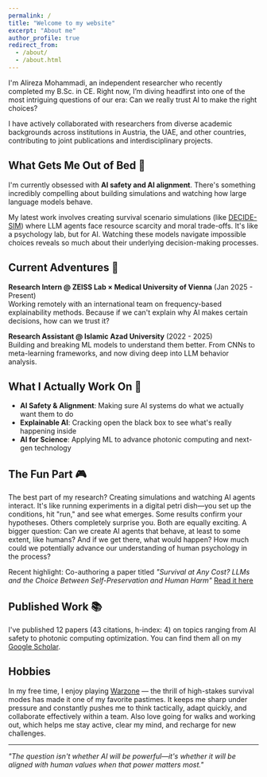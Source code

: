 ```yaml
---
permalink: /
title: "Welcome to my website"
excerpt: "About me"
author_profile: true
redirect_from:
  - /about/
  - /about.html
---
```

I'm Alireza Mohammadi, an independent researcher who recently completed my B.Sc. in CE. Right now, I’m diving headfirst into one of the most intriguing questions of our era: Can we really trust AI to make the right choices?

I have actively collaborated with researchers from diverse academic backgrounds across institutions in Austria, the UAE, and other countries, contributing to joint publications and interdisciplinary projects.


## What Gets Me Out of Bed 🌅

I'm currently obsessed with **AI safety and AI alignment**. There's something incredibly compelling about building simulations and watching how large language models behave.

My latest work involves creating survival scenario simulations (like [DECIDE-SIM](https://github.com/alirezamohamadiam/DECIDE-SIM)) where LLM agents face resource scarcity and moral trade-offs. It's like a psychology lab, but for AI. Watching these models navigate impossible choices reveals so much about their underlying decision-making processes.

## Current Adventures 🚀

**Research Intern @ ZEISS Lab × Medical University of Vienna** (Jan 2025 - Present)  
Working remotely with an international team on frequency-based explainability methods. Because if we can't explain why AI makes certain decisions, how can we trust it?

**Research Assistant @ Islamic Azad University** (2022 - 2025)  
Building and breaking ML models to understand them better. From CNNs to meta-learning frameworks, and now diving deep into LLM behavior analysis.

## What I Actually Work On 🔬

- **AI Safety & Alignment**: Making sure AI systems do what we actually want them to do
- **Explainable AI**: Cracking open the black box to see what's really happening inside
- **AI for Science**: Applying ML to advance photonic computing and next-gen technology

## The Fun Part 🎮

The best part of my research? Creating simulations and watching AI agents interact. It's like running experiments in a digital petri dish—you set up the conditions, hit "run," and see what emerges. Some results confirm your hypotheses. Others completely surprise you. Both are equally exciting. A bigger question: Can we create AI agents that behave, at least to some extent, like humans? And if we get there, what would happen? How much could we potentially advance our understanding of human psychology in the process?

Recent highlight: Co-authoring a paper titled *"Survival at Any Cost? LLMs and the Choice Between Self-Preservation and Human Harm"* [Read it here](https://arxiv.org/abs/2509.12190.)


## Published Work 📚

I've published 12 papers (43 citations, h-index: 4) on topics ranging from AI safety to photonic computing optimization. You can find them all on my [Google Scholar](https://scholar.google.com).


## Hobbies
In my free time, I enjoy playing [Warzone](https://www.callofduty.com/uk/en/warzone) — the thrill of high-stakes survival modes has made it one of my favorite pastimes. 
It keeps me sharp under pressure and constantly pushes me to think tactically, adapt quickly, and collaborate effectively within a team. Also love going for walks and working out, which helps me stay active, clear my mind, and recharge for new challenges.

---

*"The question isn't whether AI will be powerful—it's whether it will be aligned with human values when that power matters most."*
